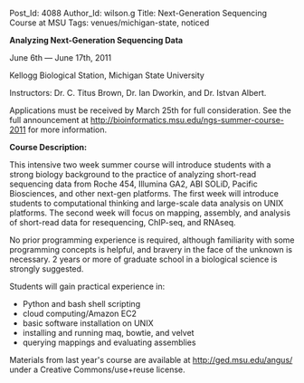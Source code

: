 Post_Id: 4088
Author_Id: wilson.g
Title: Next-Generation Sequencing Course at MSU
Tags: venues/michigan-state, noticed

<p><strong>Analyzing Next-Generation Sequencing Data</strong></p>
<p>June 6th &mdash; June 17th, 2011</p>
<p>Kellogg Biological Station, Michigan State University</p>
<p>Instructors: Dr. C. Titus Brown, Dr. Ian Dworkin, and Dr. Istvan Albert.</p>
<p>Applications must be received by March 25th for full consideration.  See the full announcement at <a href="http://bioinformatics.msu.edu/ngs-summer-course-2011">http://bioinformatics.msu.edu/ngs-summer-course-2011</a> for more information.</p>
<p><strong>Course Description:</strong></p>
<p>This intensive two week summer course will introduce students with a strong biology background to the practice of analyzing short-read sequencing data from Roche 454, Illumina GA2, ABI SOLiD, Pacific Biosciences, and other next-gen platforms. The first week will introduce students to computational thinking and large-scale data analysis on UNIX platforms. The second week will focus on mapping, assembly, and analysis of short-read data for resequencing, ChIP-seq, and RNAseq.</p>
<p>No prior programming experience is required, although familiarity with some programming concepts is helpful, and bravery in the face of the unknown is necessary. 2 years or more of graduate school in a biological science is strongly suggested.</p>
<p>Students will gain practical experience in:</p>
<ul>
<li>Python and bash shell scripting</li>
<li>cloud computing/Amazon EC2</li>
<li>basic software installation on UNIX</li>
<li>installing and running maq, bowtie, and velvet</li>
<li>querying mappings and evaluating assemblies</li>
</ul>
<p>Materials from last year's course are available at <a href="http://ged.msu.edu/angus/">http://ged.msu.edu/angus/</a> under a Creative Commons/use+reuse license.</p>

